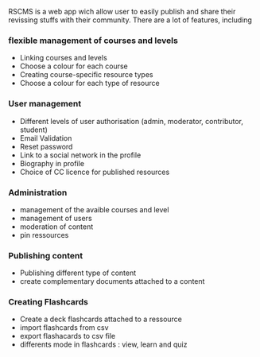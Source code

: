 RSCMS is a web app wich allow user to easily publish and share their revissing stuffs with their community. There are a lot of features, including

### flexible management of courses and levels
- Linking courses and levels
- Choose a colour for each course
- Creating course-specific resource types
- Choose a colour for each type of resource
### User management
- Different levels of user authorisation (admin, moderator, contributor, student)
- Email Validation
- Reset password
- Link to a social network in the profile
- Biography in profile
- Choice of CC licence for published resources
### Administration
- management of the avaible courses and level
- management of users
- moderation of content
- pin ressources
### Publishing content
- Publishing different type of content
- create complementary documents attached to a content
### Creating Flashcards
- Create a deck flashcards attached to a ressource
- import flashcards from csv
- export flashacards to csv file
- differents mode in flashcards : view, learn and quiz
